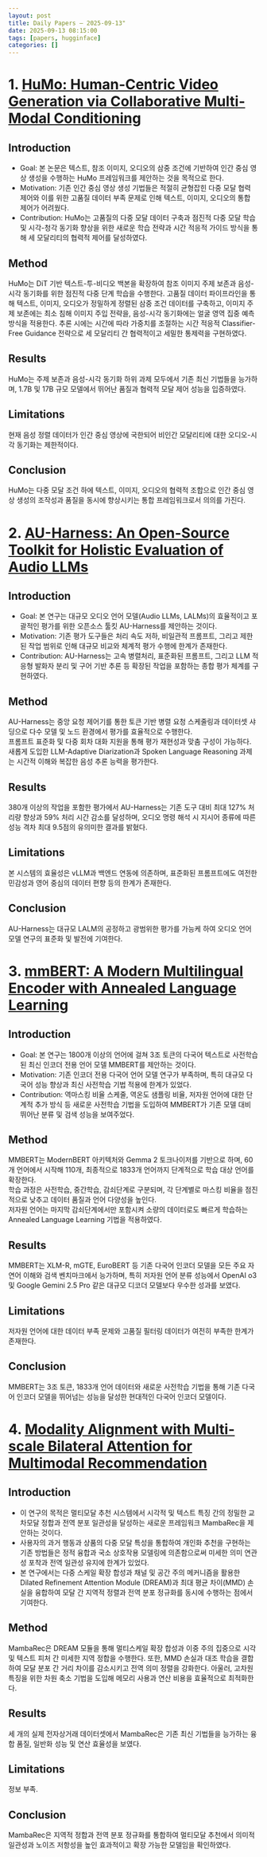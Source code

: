 ```yaml
---
layout: post
title: Daily Papers — 2025-09-13"
date: 2025-09-13 08:15:00
tags: [papers, hugginface]
categories: []
---
```


# 1. [HuMo: Human-Centric Video Generation via Collaborative Multi-Modal Conditioning](https://arxiv.org/abs/2509.08519)

## Introduction

- Goal: 본 논문은 텍스트, 참조 이미지, 오디오의 삼중 조건에 기반하여 인간 중심 영상 생성을 수행하는 HuMo 프레임워크를 제안하는 것을 목적으로 한다.
- Motivation: 기존 인간 중심 영상 생성 기법들은 적절히 균형잡힌 다중 모달 협력 제어와 이를 위한 고품질 데이터 부족 문제로 인해 텍스트, 이미지, 오디오의 통합 제어가 어려웠다.
- Contribution: HuMo는 고품질의 다중 모달 데이터 구축과 점진적 다중 모달 학습 및 시각-청각 동기화 향상을 위한 새로운 학습 전략과 시간 적응적 가이드 방식을 통해 세 모달리티의 협력적 제어를 달성하였다.

## Method

HuMo는 DiT 기반 텍스트-투-비디오 백본을 확장하여 참조 이미지 주제 보존과 음성-시각 동기화를 위한 점진적 다중 단계 학습을 수행한다. 고품질 데이터 파이프라인을 통해 텍스트, 이미지, 오디오가 정밀하게 정렬된 삼중 조건 데이터를 구축하고, 이미지 주제 보존에는 최소 침해 이미지 주입 전략을, 음성-시각 동기화에는 얼굴 영역 집중 예측 방식을 적용한다. 추론 시에는 시간에 따라 가중치를 조절하는 시간 적응적 Classifier-Free Guidance 전략으로 세 모달리티 간 협력적이고 세밀한 통제력을 구현하였다.

## Results

HuMo는 주제 보존과 음성-시각 동기화 하위 과제 모두에서 기존 최신 기법들을 능가하며, 1.7B 및 17B 규모 모델에서 뛰어난 품질과 협력적 모달 제어 성능을 입증하였다.

## Limitations

현재 음성 정렬 데이터가 인간 중심 영상에 국한되어 비인간 모달리티에 대한 오디오-시각 동기화는 제한적이다.

## Conclusion

HuMo는 다중 모달 조건 하에 텍스트, 이미지, 오디오의 협력적 조합으로 인간 중심 영상 생성의 조작성과 품질을 동시에 향상시키는 통합 프레임워크로서 의의를 가진다.

# 2. [AU-Harness: An Open-Source Toolkit for Holistic Evaluation of Audio LLMs](https://arxiv.org/abs/2509.08031)

## Introduction

- Goal: 본 연구는 대규모 오디오 언어 모델(Audio LLMs, LALMs)의 효율적이고 포괄적인 평가를 위한 오픈소스 툴킷 AU-Harness를 제안하는 것이다.
- Motivation: 기존 평가 도구들은 처리 속도 저하, 비일관적 프롬프트, 그리고 제한된 작업 범위로 인해 대규모 비교와 체계적 평가 수행에 한계가 존재한다.
- Contribution: AU-Harness는 고속 병렬처리, 표준화된 프롬프트, 그리고 LLM 적응형 발화자 분리 및 구어 기반 추론 등 확장된 작업을 포함하는 종합 평가 체계를 구현하였다.

## Method

AU-Harness는 중앙 요청 제어기를 통한 토큰 기반 병렬 요청 스케줄링과 데이터셋 샤딩으로 다수 모델 및 노드 환경에서 평가를 효율적으로 수행한다.  
프롬프트 표준화 및 다중 회차 대화 지원을 통해 평가 재현성과 맞춤 구성이 가능하다.  
새롭게 도입한 LLM-Adaptive Diarization과 Spoken Language Reasoning 과제는 시간적 이해와 복잡한 음성 추론 능력을 평가한다.

## Results

380개 이상의 작업을 포함한 평가에서 AU-Harness는 기존 도구 대비 최대 127% 처리량 향상과 59% 처리 시간 감소를 달성하며, 오디오 명령 해석 시 지시어 종류에 따른 성능 격차 최대 9.5점의 유의미한 결과를 밝혔다.

## Limitations

본 시스템의 효율성은 vLLM과 백엔드 연동에 의존하며, 표준화된 프롬프트에도 여전한 민감성과 영어 중심의 데이터 편향 등의 한계가 존재한다.

## Conclusion

AU-Harness는 대규모 LALM의 공정하고 광범위한 평가를 가능케 하여 오디오 언어 모델 연구의 표준화 및 발전에 기여한다.

# 3. [mmBERT: A Modern Multilingual Encoder with Annealed Language Learning](https://arxiv.org/abs/2509.06888)

## Introduction

- Goal: 본 연구는 1800개 이상의 언어에 걸쳐 3조 토큰의 다국어 텍스트로 사전학습된 최신 인코더 전용 언어 모델 MMBERT를 제안하는 것이다.
- Motivation: 기존 인코더 전용 다국어 언어 모델 연구가 부족하며, 특히 대규모 다국어 성능 향상과 최신 사전학습 기법 적용에 한계가 있었다.
- Contribution: 역마스킹 비율 스케줄, 역온도 샘플링 비율, 저자원 언어에 대한 단계적 추가 방식 등 새로운 사전학습 기법을 도입하여 MMBERT가 기존 모델 대비 뛰어난 분류 및 검색 성능을 보여주었다.

## Method

MMBERT는 ModernBERT 아키텍처와 Gemma 2 토크나이저를 기반으로 하며, 60개 언어에서 시작해 110개, 최종적으로 1833개 언어까지 단계적으로 학습 대상 언어를 확장한다.  
학습 과정은 사전학습, 중간학습, 감쇠단계로 구분되며, 각 단계별로 마스킹 비율을 점진적으로 낮추고 데이터 품질과 언어 다양성을 높인다.  
저자원 언어는 마지막 감쇠단계에서만 포함시켜 소량의 데이터로도 빠르게 학습하는 Annealed Language Learning 기법을 적용하였다.

## Results

MMBERT는 XLM-R, mGTE, EuroBERT 등 기존 다국어 인코더 모델을 모든 주요 자연어 이해와 검색 벤치마크에서 능가하며, 특히 저자원 언어 분류 성능에서 OpenAI o3 및 Google Gemini 2.5 Pro 같은 대규모 디코더 모델보다 우수한 성과를 보였다.

## Limitations

저자원 언어에 대한 데이터 부족 문제와 고품질 필터링 데이터가 여전히 부족한 한계가 존재한다.

## Conclusion

MMBERT는 3조 토큰, 1833개 언어 데이터와 새로운 사전학습 기법을 통해 기존 다국어 인코더 모델을 뛰어넘는 성능을 달성한 현대적인 다국어 인코더 모델이다.

# 4. [Modality Alignment with Multi-scale Bilateral Attention for Multimodal Recommendation](https://arxiv.org/abs/2509.09114)

## Introduction

- 이 연구의 목적은 멀티모달 추천 시스템에서 시각적 및 텍스트 특징 간의 정밀한 교차모달 정합과 전역 분포 일관성을 달성하는 새로운 프레임워크 MambaRec을 제안하는 것이다.
- 사용자의 과거 행동과 상품의 다중 모달 특성을 통합하여 개인화 추천을 구현하는 기존 방법들은 정적 융합과 국소 상호작용 모델링에 의존함으로써 미세한 의미 연관성 포착과 전역 일관성 유지에 한계가 있었다.
- 본 연구에서는 다중 스케일 확장 합성과 채널 및 공간 주의 메커니즘을 활용한 Dilated Refinement Attention Module (DREAM)과 최대 평균 차이(MMD) 손실을 융합하여 모달 간 지역적 정렬과 전역 분포 정규화를 동시에 수행하는 점에서 기여한다.

## Method

MambaRec은 DREAM 모듈을 통해 멀티스케일 확장 합성과 이중 주의 집중으로 시각 및 텍스트 피처 간 미세한 지역 정합을 수행한다. 또한, MMD 손실과 대조 학습을 결합하여 모달 분포 간 거리 차이를 감소시키고 전역 의미 정렬을 강화한다. 아울러, 고차원 특징을 위한 차원 축소 기법을 도입해 메모리 사용과 연산 비용을 효율적으로 최적화한다.

## Results

세 개의 실제 전자상거래 데이터셋에서 MambaRec은 기존 최신 기법들을 능가하는 융합 품질, 일반화 성능 및 연산 효율성을 보였다.

## Limitations

정보 부족.

## Conclusion

MambaRec은 지역적 정합과 전역 분포 정규화를 통합하여 멀티모달 추천에서 의미적 일관성과 노이즈 저항성을 높인 효과적이고 확장 가능한 모델임을 확인하였다.
